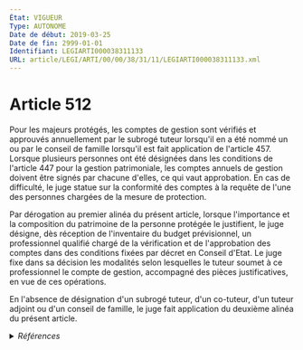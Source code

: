 ```yaml
---
État: VIGUEUR
Type: AUTONOME
Date de début: 2019-03-25
Date de fin: 2999-01-01
Identifiant: LEGIARTI000038311133
URL: article/LEGI/ARTI/00/00/38/31/11/LEGIARTI000038311133.xml
---
```


<h1>Article 512</h1>

Pour les majeurs protégés, les comptes de gestion sont vérifiés et approuvés
annuellement par le subrogé tuteur lorsqu'il en a été nommé un ou par le conseil
de famille lorsqu'il est fait application de l'article 457. Lorsque plusieurs
personnes ont été désignées dans les conditions de l'article 447 pour la gestion
patrimoniale, les comptes annuels de gestion doivent être signés par chacune
d'elles, ce qui vaut approbation. En cas de difficulté, le juge statue sur la
conformité des comptes à la requête de l'une des personnes chargées de la mesure
de protection.<br />

Par dérogation au premier alinéa du présent article, lorsque l'importance et la
composition du patrimoine de la personne protégée le justifient, le juge
désigne, dès réception de l'inventaire du budget prévisionnel, un professionnel
qualifié chargé de la vérification et de l'approbation des comptes dans des
conditions fixées par décret en Conseil d'Etat. Le juge fixe dans sa décision
les modalités selon lesquelles le tuteur soumet à ce professionnel le compte de
gestion, accompagné des pièces justificatives, en vue de ces opérations.<br />

En l'absence de désignation d'un subrogé tuteur, d'un co-tuteur, d'un tuteur
adjoint ou d'un conseil de famille, le juge fait application du deuxième alinéa
du présent article.


<details>
  <summary><em>Références</em></summary>

  <h2>Articles faisant référence à l'article</h2>
  
  <ul>
    <li>
      <a href="https://legal.tricoteuses.fr//redirection/LEGIARTI000038311128?vers=git&vers=legifrance">Code civil - article 486 AUTONOME VIGUEUR, en vigueur depuis le 2019-03-25</a> CITATION source
    </li>
    <li>
      <a href="https://legal.tricoteuses.fr//redirection/LEGIARTI000006427499?vers=git&vers=legifrance">Code civil - article 447 AUTONOME VIGUEUR, en vigueur depuis le 2009-01-01</a> CITATION cible
    </li>
    <li>
      <a href="https://legal.tricoteuses.fr//redirection/LEGIARTI000038262618?vers=git&vers=legifrance">LOI n° 2019-222 du 23 mars 2019 de programmation 2018-2022 et de réforme pour la justice - article 30 ENTIEREMENT_MODIF</a> MODIFIE source
    </li>
    <li>
      <a href="https://legal.tricoteuses.fr//redirection/LEGIARTI000006427498?vers=git&vers=legifrance">Code civil - article 447 AUTONOME MODIFIE, en vigueur du 1965-06-15 au 2009-01-01</a> CITATION cible
    </li>
  </ul>
  
  <h2>Références faites par l'article</h2>
  
  <ul>
    <li>
      2019-03-23 MODIFIE cible <a href="https://legal.tricoteuses.fr//redirection/LEGIARTI000038262618?vers=git&vers=legifrance">LOI n° 2019-222 du 23 mars 2019 de programmation 2018-2022 et de réforme pour la justice - article 30 ENTIEREMENT_MODIF</a>
    </li>
    <li>
      2024-07-02 CITATION cible <a href="https://legal.tricoteuses.fr//redirection/LEGITEXT000049863458?vers=git&vers=legifrance">Décret n° 2024-659 du 2 juillet 2024 relatif au contrôle des comptes de gestion pris en application de l'article 512 du code civil et modifiant le décret n° 2021-1625 du 10 décembre 2021 relatif aux compétences des commissaires de justice VIGUEUR</a>
    </li>
    <li>
      2024-07-02 CITATION cible <a href="https://legal.tricoteuses.fr//redirection/LEGIARTI000049863469?vers=git&vers=legifrance">Décret n° 2024-659 du 2 juillet 2024 relatif au contrôle des comptes de gestion pris en application de l'article 512 du code civil et modifiant le décret n° 2021-1625 du 10 décembre 2021 relatif aux compétences des commissaires de justice - article 1 ENTIEREMENT_MODIF</a>
    </li>
    <li>
      2024-07-02 CITATION cible <a href="https://legal.tricoteuses.fr//redirection/LEGIARTI000049863477?vers=git&vers=legifrance">Décret n° 2024-659 du 2 juillet 2024 relatif au contrôle des comptes de gestion pris en application de l'article 512 du code civil et modifiant le décret n° 2021-1625 du 10 décembre 2021 relatif aux compétences des commissaires de justice - article 5 AUTONOME VIGUEUR, en vigueur depuis le 2024-07-04</a>
    </li>
    <li>
      2999-01-01 CITATION source <a href="https://legal.tricoteuses.fr//redirection/LEGIARTI000006427498?vers=git&vers=legifrance">Code civil - article 447 AUTONOME MODIFIE, en vigueur du 1965-06-15 au 2009-01-01</a>
    </li>
    <li>
      2999-01-01 CITATION cible <a href="https://legal.tricoteuses.fr//redirection/LEGIARTI000038311128?vers=git&vers=legifrance">Code civil - article 486 AUTONOME VIGUEUR, en vigueur depuis le 2019-03-25</a>
    </li>
    <li>
      2999-01-01 CITATION cible <a href="https://legal.tricoteuses.fr//redirection/LEGIARTI000006428423?vers=git&vers=legifrance">Code civil - article 514 AUTONOME MODIFIE, en vigueur du 2009-01-01 au 2019-03-25</a>
    </li>
    <li>
      2999-01-01 CITATION cible <a href="https://legal.tricoteuses.fr//redirection/LEGIARTI000049864597?vers=git&vers=legifrance">Code de procédure civile - article 1257-1 AUTONOME VIGUEUR, en vigueur depuis le 2024-07-04</a>
    </li>
    <li>
      2999-01-01 CITATION cible <a href="https://legal.tricoteuses.fr//redirection/LEGIARTI000049864607?vers=git&vers=legifrance">Code de procédure civile - article 1257-5 AUTONOME VIGUEUR, en vigueur depuis le 2024-07-04</a>
    </li>
    <li>
      CODIFICATION source Loi 1803-03-14
    </li>
  </ul>
</details>
